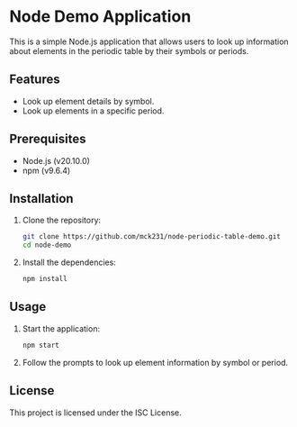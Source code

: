 # Node Demo Application

This is a simple Node.js application that allows users to look up information about elements in the periodic table by their symbols or periods.

## Features

- Look up element details by symbol.
- Look up elements in a specific period.

## Prerequisites

- Node.js (v20.10.0)
- npm (v9.6.4)

## Installation

1. Clone the repository:
    ```sh
    git clone https://github.com/mck231/node-periodic-table-demo.git
    cd node-demo
    ```

2. Install the dependencies:
    ```sh
    npm install
    ```

## Usage

1. Start the application:
    ```sh
    npm start
    ```

2. Follow the prompts to look up element information by symbol or period.


## License

This project is licensed under the ISC License.
